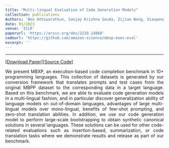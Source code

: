 ```yaml
---
title: "Multi-lingual Evaluation of Code Generation Models"
collection: publications
Authors: 'Ben Athiwaratkun, Sanjay Krishna Gouda, Zijian Wang, Xiaopeng Li, Yuchen Tian, Ming Tan, <b>Wasi Uddin Ahmad</b>, Shiqi Wang, Qing Sun, Mingyue Shang, Sujan Kumar Gonugondla, Hantian Ding, Varun Kumar, Nathan Fulton, Arash Farahani, Siddhartha Jain, Robert Giaquinto, Haifeng Qian, Murali Krishna Ramanathan, Ramesh Nallapati, Baishakhi Ray, Parminder Bhatia, Sudipta Sengupta, Dan Roth, and Bing Xiang.'
date: 01/2023
venue: 'ICLR'
paperurl: 'https://arxiv.org/abs/2210.14868'
codeurl: 'https://github.com/amazon-science/mbxp-exec-eval'
excerpt: ''
---
```

---
<a href='https://arxiv.org/pdf/2210.14868.pdf' target="_blank">[Download Paper]</a><a href='https://github.com/amazon-science/mbxp-exec-eval' target="_blank">[Source Code]</a>

<p align="justify">
We present MBXP, an execution-based code completion benchmark in 10+ programming languages. This collection of datasets is generated by our conversion 
  framework that translates prompts and test cases from the original MBPP dataset to the corresponding data in a target language. Based on this benchmark, 
  we are able to evaluate code generation models in a multi-lingual fashion, and in particular discover generalization ability of language models on 
  out-of-domain languages, advantages of large multi-lingual models over mono-lingual, benefits of few-shot prompting, and zero-shot translation abilities. 
  In addition, we use our code generation model to perform large-scale bootstrapping to obtain synthetic canonical solutions in several languages. 
  These solutions can be used for other code-related evaluations such as insertion-based, summarization, or code translation tasks where we demonstrate 
  results and release as part of our benchmark.
</p>
